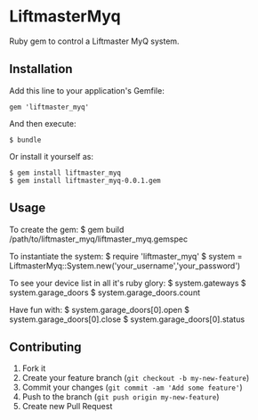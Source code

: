 # LiftmasterMyq

Ruby gem to control a Liftmaster MyQ system.

## Installation

Add this line to your application's Gemfile:

    gem 'liftmaster_myq'

And then execute:

    $ bundle

Or install it yourself as:

    $ gem install liftmaster_myq
    $ gem install liftmaster_myq-0.0.1.gem

## Usage

To create the gem:
	$ gem build /path/to/liftmaster_myq/liftmaster_myq.gemspec

To instantiate the system:
	$ require 'liftmaster_myq'
	$ system = LiftmasterMyq::System.new('your_username','your_password')

To see your device list in all it's ruby glory:
	$ system.gateways
	$ system.garage_doors
	$ system.garage_doors.count

Have fun with:
	$ system.garage_doors[0].open
	$ system.garage_doors[0].close
	$ system.garage_doors[0].status

## Contributing

1. Fork it
2. Create your feature branch (`git checkout -b my-new-feature`)
3. Commit your changes (`git commit -am 'Add some feature'`)
4. Push to the branch (`git push origin my-new-feature`)
5. Create new Pull Request
